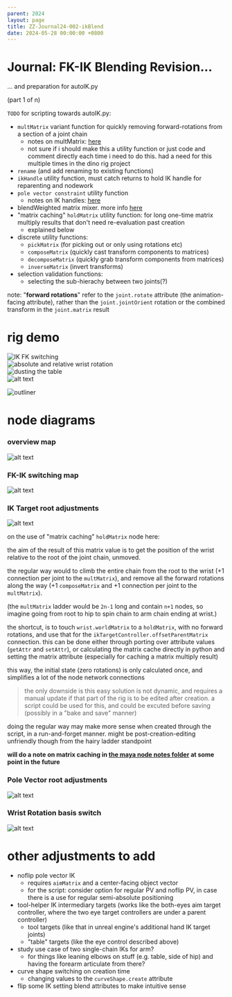```yaml
---
parent: 2024
layout: page
title: ZZ-Journal24-002-ikBlend
date: 2024-05-28 00:00:00 +0800
---
```


# Journal: FK-IK Blending Revision...
... and preparation for autoIK.py

(part 1 of n)

`TODO` for scripting towards autoIK.py:
- `multMatrix` variant function for quickly removing forward-rotations from a section of a joint chain
	- notes on multMatrix: [here](../mayaNodeStuff/mNode_multMatrix.md)
	- not sure if i should make this a utility function or just code and comment directly each time i need to do this. had a need for this multiple times in the dino rig project
- `rename` (and add renaming to existing functions)
- `ikHandle` utility function, must catch returns to hold IK handle for reparenting and nodework
- `pole vector constraint` utility function
	- notes on IK handles: [here](../mayaNodeStuff/mNode_ikHandle_ikEffector.md)
- blendWeighted matrix mixer. more info [here](../mayaNodeStuff/mNode_blendMatrix.md)
- "matrix caching" `holdMatrix` utility function: for long one-time matrix multiply results that don't need re-evaluation past creation
	- explained below
- discrete utility functions:
	- `pickMatrix` (for picking out or only using rotations etc)
	- `composeMatrix` (quickly cast transform components to matrices)
	- `decomposeMatrix` (quickly grab transform components from matrices)
	- `inverseMatrix` (invert transforms)
- selection validation functions:
	- selecting the sub-hierachy between two joints(?)

note: "**forward rotations**" refer to the `joint.rotate` attribute (the animation-facing attribute), rather than the `joint.jointOrient` rotation or the combined transform in the `joint.matrix` result

# rig demo
![IK FK switching](img/2024/Note/002/ikBlend_ikSwitch.gif)<br/>
![absolute and relative wrist rotation](img/2024/Note/002/ikBlend_wristDemo0.gif)<br/>
![dusting the table](img/2024/Note/002/ikBlend_wristDemo1.gif)<br/>
![alt text](img/2024/Note/002/ikBlend_targetAndPV.gif)

![outliner](img/2024/Note/002/ikBlend_Outliner.png)

# node diagrams

### overview map
![alt text](img/2024/Note/002/ikBlend_logicMap.png)


### FK-IK switching map
![alt text](img/2024/Note/002/ikBlend_switchLogic.png)


### IK Target root adjustments
![alt text](img/2024/Note/002/ikBlend_ikTarget.png)

on the use of "matrix caching" `holdMatrix` node here:

the aim of the result of this matrix value is to get the position of the wrist relative to the root of the joint chain, unmoved.

the regular way would to climb the entire chain from the root to the wrist (+1 connection per joint to the `multMatrix`), and remove all the forward rotations along the way (+1 `composeMatrix` and +1 connection per joint to the `multMatrix`).

(the `multMatrix` ladder would be `2n-1` long and contain `n+1` nodes, so imagine going from root to hip to spin chain to arm chain ending at wrist.)

the shortcut, is to touch `wrist.worldMatrix` to a `holdMatrix`, with no forward rotations, and use that for the `ikTargetController.offsetParentMatrix` connection. this can be done either through porting over attribute values (`getAttr` and `setAttr`), or calculating the matrix cache directly in python and setting the matrix attribute (especially for caching a matrix multiply result)

this way, the initial state (zero rotations) is only calculated once, and simplifies a lot of the node network connections

> the only downside is this easy solution is not dynamic, and requires a manual update if that part of the rig is to be edited after creation. a script could be used for this, and could be excuted before saving (possibly in a "bake and save" manner)

doing the regular way may make more sense when created through the script, in a run-and-forget manner. might be post-creation-editing unfriendly though from the hairy ladder standpoint

**will do a note on matrix caching in [the maya node notes folder](../mayaNodeStuff) at some point in the future**

### Pole Vector root adjustments
![alt text](img/2024/Note/002/ikBlend_PoleVector.png)

### Wrist Rotation basis switch
![alt text](img/2024/Note/002/ikBlend_logicWrist.png)


# other adjustments to add
- noflip pole vector IK
	- requires `aimMatrix` and a center-facing object vector
	- for the script: consider option for regular PV and noflip PV, in case there is a use for regular semi-absolute positioning
- tool-helper IK intermediary targets (works like the both-eyes aim target controller, where the two eye target controllers are under a parent controller)
	- tool targets (like that in unreal engine's additional hand IK target joints)
	- "table" targets (like the eye control described above)
- study use case of two single-chain IKs for arm?
	- for things like leaning elbows on stuff (e.g. table, side of hip) and having the forearm articulate from there?
- curve shape switching on creation time
	- changing values to the `curveShape.create` attribute
- flip some IK setting blend attributes to make intuitive sense